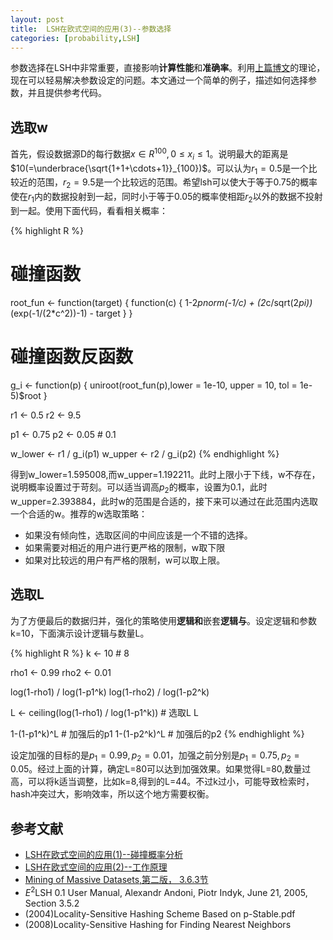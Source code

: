 ```yaml
---
layout: post
title:  LSH在欧式空间的应用(3)--参数选择
categories: [probability,LSH]
---
```


参数选择在LSH中非常重要，直接影响**计算性能**和**准确率**。利用[上篇博文][2]的理论，现在可以轻易解决参数设定的问题。本文通过一个简单的例子，描述如何选择参数，并且提供参考代码。

## 选取w

首先，假设数据源D的每行数据$x\in R^{100}, 0 \le x_i \le 1$。说明最大的距离是$10(=\underbrace{\sqrt{1+1+\cdots+1}}_{100})$。可以认为$r_1=0.5$是一个比较近的范围，$r_2=9.5$是一个比较远的范围。希望lsh可以使大于等于0.75的概率使在$r_1$内的数据投射到一起，同时小于等于0.05的概率使相距$r_2$以外的数据不投射到一起。使用下面代码，看看相关概率：

{% highlight R %}
# 碰撞函数
root_fun <- function(target) {
  function(c) {
    1-2*pnorm(-1/c) + (2*c/sqrt(2*pi))*(exp(-1/(2*c^2))-1) - target
  }
}

# 碰撞函数反函数
g_i <- function(p) {
  uniroot(root_fun(p),lower = 1e-10, upper = 10, tol = 1e-5)$root
}


r1 <- 0.5
r2 <- 9.5

p1 <- 0.75
p2 <- 0.05 # 0.1 

w_lower <- r1 / g_i(p1) 
w_upper <- r2 / g_i(p2)
{% endhighlight %}

得到w_lower=1.595008,而w_upper=1.192211。此时上限小于下线，w不存在，说明概率设置过于苛刻。可以适当调高$p_2$的概率，设置为0.1，此时w_upper=2.393884，此时w的范围是合适的，接下来可以通过在此范围内选取一个合适的w。推荐的w选取策略：

* 如果没有倾向性，选取区间的中间应该是一个不错的选择。
* 如果需要对相近的用户进行更严格的限制，w取下限
* 如果对比较远的用户有严格的限制，w可以取上限。

## 选取L

为了方便最后的数据归并，强化的策略使用**逻辑和**嵌套**逻辑与**。设定逻辑和参数k=10，下面演示设计逻辑与数量L。

{% highlight R %}
k <- 10 # 8

rho1 <- 0.99
rho2 <- 0.01

log(1-rho1) / log(1-p1^k) 
log(1-rho2) / log(1-p2^k)

L <- ceiling(log(1-rho1) / log(1-p1^k)) # 选取L
L

1-(1-p1^k)^L # 加强后的p1
1-(1-p2^k)^L # 加强后的p2
{% endhighlight %}

设定加强的目标的是$p_1=0.99,p_2=0.01$，加强之前分别是$p_1=0.75,p_2=0.05$。经过上面的计算，确定L=80可以达到加强效果。如果觉得L=80,数量过高，可以将k适当调整，比如k=8,得到的L=44。不过k过小，可能导致检索时，hash冲突过大，影响效率，所以这个地方需要权衡。


## 参考文献

* [LSH在欧式空间的应用(1)--碰撞概率分析][1]
* [LSH在欧式空间的应用(2)--工作原理][2]
* [Mining of Massive Datasets,第二版， 3.6.3节](http://www.mmds.org/)
* $E^2$LSH 0.1 User Manual, Alexandr Andoni, Piotr Indyk, June 21, 2005, Section 3.5.2
* (2004)Locality-Sensitive Hashing Scheme Based on p-Stable.pdf
* (2008)Locality-Sensitive Hashing for Finding Nearest Neighbors

[1]: /probability/lsh/2016/09/15/lsh_eulidian_1.html
[2]: /probability/lsh/2016/09/22/lsh_eulidian_2.html  